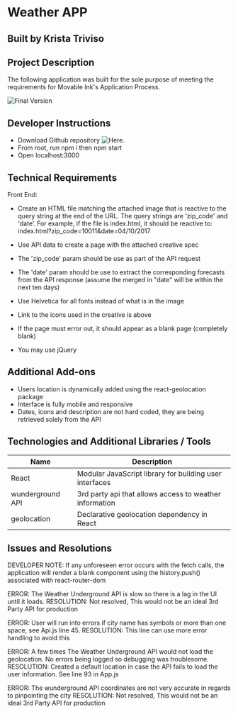 # Weather APP
## Built by Krista Triviso

## Project Description

The following application was built for the sole purpose of meeting the requirements for Movable Ink's Application Process.

![Final Version](https://github.com/ktriviso/movable-ink)

## Developer Instructions

- Download Github repository ![Here](https://github.com/ktriviso/movable-ink).
- From root, run npm i then npm start
- Open localhost:3000

## Technical Requirements

Front End:
- Create an HTML file matching the attached image that is reactive to the query string at the end of the URL. The query strings are 'zip_code' and 'date’. For example, if the file is index.html, it should be reactive to: index.html?zip_code=10011&date=04/10/2017

- Use API data to create a page with the attached creative spec
- The 'zip_code' param should be use as part of the API request
- The 'date' param should be use to extract the corresponding forecasts from the API response (assume the merged in "date" will be within the next ten days)
- Use Helvetica for all fonts instead of what is in the image
- Link to the icons used in the creative is above
- If the page must error out, it should appear as a blank page (completely blank)
- You may use jQuery

## Additional Add-ons
- Users location is dynamically added using the react-geolocation package
- Interface is fully mobile and responsive
- Dates, icons and description are not hard coded, they are being retrieved solely from the API


## Technologies and Additional Libraries / Tools

| Name             | Description                                             |
| ---------------- | ------------------------------------------------------- |
| React            | Modular JavaScript library for building user interfaces |
| wunderground API | 3rd party api that allows access to weather information |
| geolocation      | Declarative geolocation dependency in React             |

## Issues and Resolutions

DEVELOPER NOTE: If any unforeseen error occurs with the fetch calls, the application will render a blank component using the history.push() associated with react-router-dom

ERROR: The Weather Underground API is slow so there is a lag in the UI until it loads.
RESOLUTION: Not resolved, This would not be an ideal 3rd Party API for production

ERROR: User will run into errors if city name has symbols or more than one space, see Api.js line 45.
RESOLUTION: This line can use more error handling to avoid this

ERROR: A few times The Weather Underground API would not load the geolocation. No errors being logged so debugging was troublesome.
RESOLUTION: Created a default location in case the API fails to load the user information. See line 93 in App.js

ERROR: The wunderground API coordinates are not very accurate in regards to pinpointing the city
RESOLUTION: Not resolved, This would not be an ideal 3rd Party API for production
